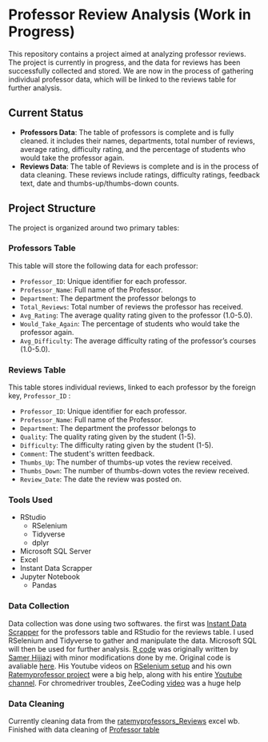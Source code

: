 # **Professor Review Analysis** (Work in Progress)

This repository contains a project aimed at analyzing professor reviews. The project is currently in progress, and the data for reviews has been successfully collected and stored. We are now in the process of gathering individual professor data, which will be linked to the reviews table for further analysis.

## **Current Status**
- **Professors Data**: The table of professors is complete and is fully cleaned. it includes their names, departments, total number of reviews, average rating, difficulty rating, and the percentage of students who would take the professor again.
- **Reviews Data**: The table of Reviews is complete and is in the process of data cleaning. These reviews include ratings, difficulty ratings, feedback text, date and thumbs-up/thumbs-down counts.

## **Project Structure**
The project is organized around two primary tables:

### **Professors Table**
This table will store the following data for each professor:
- `Professor_ID`: Unique identifier for each professor.
- `Professor_Name`: Full name of the Professor.
- `Department`: The department the professor belongs to
- `Total_Reviews`: Total number of reviews the professor has received.
- `Avg_Rating`: The average quality rating given to the professor (1.0-5.0).
- `Would_Take_Again`: The percentage of students who would take the professor again.
- `Avg_Difficulty`: The average difficulty rating of the professor’s courses (1.0-5.0).

### **Reviews Table**
This table stores individual reviews, linked to each professor by the foreign key, `Professor_ID` :
- `Professor_ID`: Unique identifier for each professor.
- `Professor_Name`: Full name of the Professor.
- `Department`: The department the professor belongs to
- `Quality`: The quality rating given by the student (1-5).
- `Difficulty`: The difficulty rating given by the student (1-5).
- `Comment`: The student's written feedback.
- `Thumbs_Up`: The number of thumbs-up votes the review received.
- `Thumbs_Down`: The number of thumbs-down votes the review received.
- `Review_Date`: The date the review was posted on.

### **Tools Used**
- RStudio
  - RSelenium
  - Tidyverse
  - dplyr
- Microsoft SQL Server
- Excel
- Instant Data Scrapper
- Jupyter Notebook 
  - Pandas

### **Data Collection**
Data collection was done using two softwares. the first was [Instant Data Scrapper](https://chromewebstore.google.com/detail/instant-data-scraper/ofaokhiedipichpaobibbnahnkdoiiah?hl=en-US) for the professors table and RStudio for the reviews table. I used RSelenium and Tidyverse to gather and manipulate the data. Microsoft SQL will then be used for further analysis. [R code](https://github.com/Rodgeroger/SQL-Project-Repository-/blob/9b32eb1d5568bcf013fffaeacc023236119147b6/Cal%20Poly%20Pomona%20Professor%20Analysis/R%20Code) was originally written by [Samer Hijjazi](https://github.com/ggSamoora) with minor modifications done by me. Original code is avaliable [here](https://github.com/ggSamoora/TutorialsBySamoora/blob/3cacfc7b902e8c81dd628789dc7a1100c6eb16c8/rate_my_professor_script.Rmd). His Youtube videos on [RSelenium setup](https://youtu.be/GnpJujF9dBw?si=khNkvGcjxOh9AwGQ) and his own [Ratemyprofessor project](https://youtu.be/mWUOdV2nMOk?si=KhwTLVmnJaj4qtVP) were a big help, along with his entire [Youtube channel](https://www.youtube.com/@SamerHijjazi/featured). For chromedriver troubles, ZeeCoding [video](https://www.youtube.com/watch?v=Bpd04FH9ycs&ab_channel=ZeeCoding) was a huge help

### **Data Cleaning**
Currently cleaning data from the [ratemyprofessors_Reviews](https://github.com/Rodgeroger/SQL-Project-Repository-/blob/9be197ef339aee15a3bf8a87e0f722a91b000dc0/Cal%20Poly%20Pomona%20Professor%20Analysis/ratemyprofessors_Reviews.csv) excel wb. Finished with data cleaning of [Professor table](https://github.com/Rodgeroger/SQL-Project-Repository-/blob/main/Cal%20Poly%20Pomona%20Professor%20Analysis/ratemyprofessors.csv)
